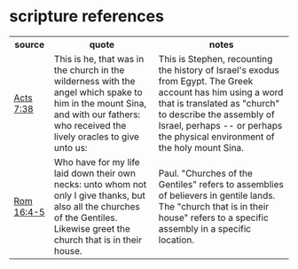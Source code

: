 # scripture references

<table>
<tr>
    <th>source</th><th>quote</th><th>notes</th>
</tr>
<tr>
    <td><a href="https://www.churchofjesuschrist.org/study/scriptures/nt/acts/7.38?lang=eng#p37">Acts 7:38</a></td><td>This is he, that was in the church in the wilderness with the angel which spake to him in the mount Sina, and with our fathers: who received the lively oracles to give unto us:</td><td>This is Stephen, recounting the history of Israel's exodus from Egypt. The Greek account has him using a word that is translated as "church" to describe the assembly of Israel, perhaps -- or perhaps the physical environment of the holy mount Sina.</td>
</tr>
<tr>
<td><a href="https://www.churchofjesuschrist.org/study/scriptures/nt/rom/16.4,5?lang=eng#p3">Rom 16:4-5</a></td>
<td>Who have for my life laid down their own necks: unto whom not only I give thanks, but also all the churches of the Gentiles. Likewise greet the church that is in their house.</td>
<td>Paul. "Churches of the Gentiles" refers to assemblies of believers in gentile lands. The "church that is in their house" refers to a specific assembly in a specific location.</td>
</tr>
</table>